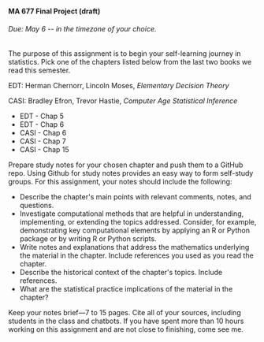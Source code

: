 #### MA 677 Final Project (draft)

###### Due: May 6 -- in the timezone of your choice.

The purpose of this assignment is to begin your self-learning journey in statistics. Pick one of the chapters listed below from the last two books we read this semester.

EDT: Herman Chernorr, Lincoln Moses, *Elementary Decision Theory*

CASI: Bradley Efron, Trevor Hastie, *Computer Age Statistical Inference*

- EDT - Chap 5
- EDT - Chap 6
- CASI - Chap 6
- CASI - Chap 7
- CASI - Chap 15

Prepare study notes for your chosen chapter and push them to a GitHub repo. Using Github for study notes provides an easy way to form self-study groups. For this assignment, your notes should include the following:

- Describe the chapter's main points with relevant comments, notes, and questions. 
- Investigate computational methods that are helpful in understanding, implementing, or extending the topics addressed. Consider, for example, demonstrating key computational elements by applying an R or Python package or by writing R or Python scripts.
- Write notes and explanations that address the mathematics underlying the material in the chapter. Include references you used as you read the chapter.
- Describe the historical context of the chapter's topics. Include references.
- What are the statistical practice implications of the material in the chapter?

Keep your notes brief—7 to 15 pages. Cite all of your sources, including students in the class and chatbots. If you have spent more than 10 hours working on this assignment and are not close to finishing, come see me.
